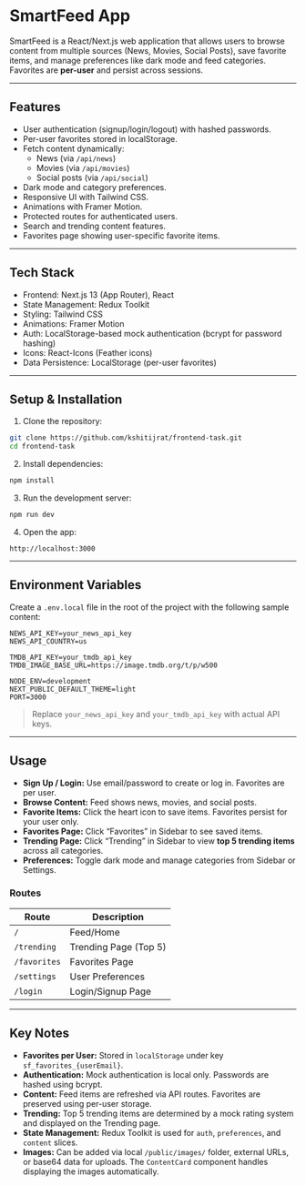 
# SmartFeed App

SmartFeed is a React/Next.js web application that allows users to browse content from multiple sources (News, Movies, Social Posts), save favorite items, and manage preferences like dark mode and feed categories. Favorites are **per-user** and persist across sessions.

---

## Features

- User authentication (signup/login/logout) with hashed passwords.
- Per-user favorites stored in localStorage.
- Fetch content dynamically:
  - News (via `/api/news`)
  - Movies (via `/api/movies`)
  - Social posts (via `/api/social`)
- Dark mode and category preferences.
- Responsive UI with Tailwind CSS.
- Animations with Framer Motion.
- Protected routes for authenticated users.
- Search and trending content features.
- Favorites page showing user-specific favorite items.

---

## Tech Stack

- Frontend: Next.js 13 (App Router), React
- State Management: Redux Toolkit
- Styling: Tailwind CSS
- Animations: Framer Motion
- Auth: LocalStorage-based mock authentication (bcrypt for password hashing)
- Icons: React-Icons (Feather icons)
- Data Persistence: LocalStorage (per-user favorites)

---

## Setup & Installation

1. Clone the repository:

```bash
git clone https://github.com/kshitijrat/frontend-task.git
cd frontend-task
````

2. Install dependencies:

```bash
npm install
```

3. Run the development server:

```bash
npm run dev
```

4. Open the app:

```
http://localhost:3000
```

---

## **Environment Variables**

Create a `.env.local` file in the root of the project with the following sample content:

```env
NEWS_API_KEY=your_news_api_key
NEWS_API_COUNTRY=us

TMDB_API_KEY=your_tmdb_api_key
TMDB_IMAGE_BASE_URL=https://image.tmdb.org/t/p/w500

NODE_ENV=development
NEXT_PUBLIC_DEFAULT_THEME=light
PORT=3000
```

> Replace `your_news_api_key` and `your_tmdb_api_key` with actual API keys.

---

## **Usage**

* **Sign Up / Login:** Use email/password to create or log in. Favorites are per user.
* **Browse Content:** Feed shows news, movies, and social posts.
* **Favorite Items:** Click the heart icon to save items. Favorites persist for your user only.
* **Favorites Page:** Click “Favorites” in Sidebar to see saved items.
* **Trending Page:** Click “Trending” in Sidebar to view **top 5 trending items** across all categories.
* **Preferences:** Toggle dark mode and manage categories from Sidebar or Settings.

### Routes

| Route        | Description           |
| ------------ | --------------------- |
| `/`          | Feed/Home             |
| `/trending`  | Trending Page (Top 5) |
| `/favorites` | Favorites Page        |
| `/settings`  | User Preferences      |
| `/login`     | Login/Signup Page     |

---

## **Key Notes**

* **Favorites per User:** Stored in `localStorage` under key `sf_favorites_{userEmail}`.
* **Authentication:** Mock authentication is local only. Passwords are hashed using bcrypt.
* **Content:** Feed items are refreshed via API routes. Favorites are preserved using per-user storage.
* **Trending:** Top 5 trending items are determined by a mock rating system and displayed on the Trending page.
* **State Management:** Redux Toolkit is used for `auth`, `preferences`, and `content` slices.
* **Images:** Can be added via local `/public/images/` folder, external URLs, or base64 data for uploads. The `ContentCard` component handles displaying the images automatically.



